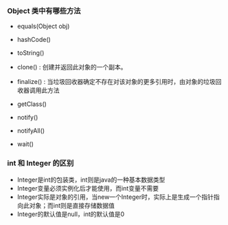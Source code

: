 ### Object 类中有哪些方法

- equals(Object obj) 
- hashCode() 
- toString() 

- clone() : 创建并返回此对象的一个副本。
- finalize() : 当垃圾回收器确定不存在对该对象的更多引用时，由对象的垃圾回收器调用此方法
- getClass() 

- notify() 
- notifyAll() 
- wait() 

### int 和 Integer 的区别
- Integer是int的包装类，int则是java的一种基本数据类型 
- Integer变量必须实例化后才能使用，而int变量不需要 
- Integer实际是对象的引用，当new一个Integer时，实际上是生成一个指针指向此对象；而int则是直接存储数据值 
- Integer的默认值是null，int的默认值是0
